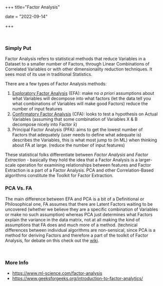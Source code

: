 +++
title="Factor Analysis"

date = "2022-09-14"

+++

​

### Simply Put
Factor Analysis refers to statistical methods that reduce Variables in a Dataset to a smaller number of Factors, through Linear Combinations of Correlated Variables or with other dimensionality reduction techniques. It sees most of its use in traditional Statistics.


There are a few types of Factor Analysis methods:
1. [Exploratory Factor Analysis](https://en.wikipedia.org/wiki/Exploratory_factor_analysis) (EFA): make no *a priori* assumptions about what Variables will decompose into what factors (let the data tell you what combinations of Variables will make good Factors)
reduce the number of input features
2. [Confirmatory Factor Analysis](https://en.wikipedia.org/wiki/Confirmatory_factor_analysis) (CFA): looks to test a hypothesis on Actual Variables (assuming that some combination of Variables X & B decompose nicely into Factor x̄)
3. Principal Factor Analysis (PFA): aims to get the lowest number of Factors that adequately (user needs to define what adequate is) describes the Variables, this is what most jump to (in ML) when thinking about FA at large. (reduce the number of input features)

These statistical folks differentiate between *Factor Analysis* and *Factor Extraction* - basically they hold the idea that a Factor Analysis is a larger-scale operation for examining relationships between features and Factor Extraction is a part of a Factor Analysis. PCA and other Correlation-Based algorithms constitute the Toolkit for Factor Extraction.


### PCA Vs. FA
The main difference between EFA and PCA is a bit of a Definitional or Philosophical one, FA assumes that there are Latent Factors waiting to be uncovered (whether we believe they are a specific combination of Variables or make no such assumption) whereas PCA just determines what Factors explain the variance in the data matrix, not at all making the kind of assumptions that FA does and much more of a method. (technical differences between individual algorithms are non-sensical, since PCA is a method for deriving Factors and therefore a part of the toolkit of Factor Analysis, for debate on this check out the [wiki](https://en.wikipedia.org/wiki/Factor_analysis#Exploratory_factor_analysis_(EFA)_versus_principal_components_analysis_(PCA)).


​


### More Info
- https://www.ml-science.com/factor-analysis
- https://www.geeksforgeeks.org/introduction-to-factor-analytics/

​


